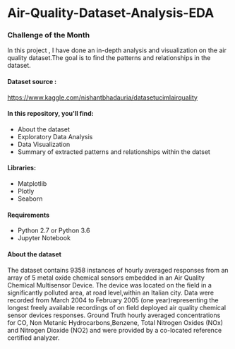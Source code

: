 # Air-Quality-Dataset-Analysis-EDA
### Challenge of the Month
In this project , I have done an in-depth analysis and visualization on the air quality dataset.The goal is to find the patterns and relationships in the dataset. 
<br>
#### Dataset source :
https://www.kaggle.com/nishantbhadauria/datasetucimlairquality
<h4> In this repository, you'll find:</h4>
<ul>
  <li>About the dataset</li>
  <li>Exploratory Data Analysis</li>
  <li>Data Visualization</li>
  <li>Summary of extracted patterns and relationships within the datset </li> 
</ul>
<h4>Libraries:</h4>
<ul>
  <li>Matplotlib</li>
  <li>Plotly</li>
  <li>Seaborn</li>
</ul>
<h4>Requirements</h4><ul>
  <li>Python 2.7 or Python 3.6</li>
  <li>Jupyter Notebook</li></ul>
<h4>About the dataset</h4>
The dataset contains 9358 instances of hourly averaged responses from an array of 5 metal oxide chemical sensors embedded in an Air Quality Chemical Multisensor Device.
The device was located on the field in a significantly polluted area, at road level,within an Italian city. Data were recorded from March 2004 to February 2005 (one year)representing the longest freely available recordings of on field deployed air quality chemical sensor devices responses. Ground Truth hourly averaged concentrations for CO, Non Metanic Hydrocarbons,Benzene, Total Nitrogen Oxides (NOx) and Nitrogen Dioxide (NO2) and were provided by a co-located reference certified analyzer.
